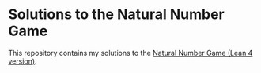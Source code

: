 # Solutions to the Natural Number Game

This repository contains my solutions to the [Natural Number Game (Lean 4 version)][1].

[1]: https://adam.math.hhu.de/#/g/leanprover-community/nng4
